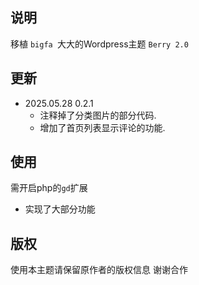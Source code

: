 
## 说明

移植 `bigfa `大大的Wordpress主题 `Berry 2.0` 

## 更新

- 2025.05.28 0.2.1
    - 注释掉了分类图片的部分代码.
    - 增加了首页列表显示评论的功能.

    
## 使用
需开启php的`gd`扩展
- 实现了大部分功能

## 版权
使用本主题请保留原作者的版权信息 谢谢合作